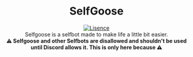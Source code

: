 <h1 align="center">SelfGoose</h1>
<div align="center">
	<a href="https://github.com/froghopperjacob/SelfGoose/tree/master/LICENSE">
		<img src="https://img.shields.io/badge/License-Apache%202.0-brightgreen.svg?style=flat-square" alt="Lisence" />
	</a>
</div>

<div align="center">
	Selfgoose is a selfbot made to make life a little bit easier.
</div>

<div align="center">
	<b>⚠️ Selfgoose and other Selfbots are disallowed and shouldn't be used until Discord allows it. This is only here because ⚠️</b>
</div>
